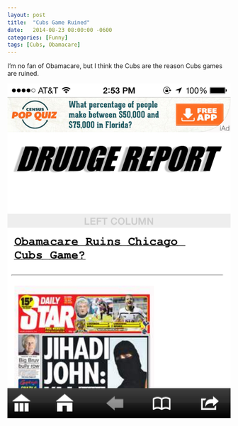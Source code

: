 ```yaml
---
layout: post
title:  "Cubs Game Ruined"
date:   2014-08-23 08:00:00 -0600
categories: [Funny]
tags: [Cubs, Obamacare]
---
```


I’m no fan of Obamacare, but I think the Cubs are the reason Cubs games are ruined.

![pic](/assets/2014/08/img_1414.png)
